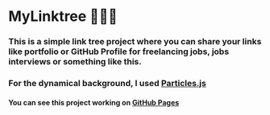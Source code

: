 # MyLinktree 👨🏽‍💻
### This is a simple link tree project where you can share your links like portfolio or GitHub Profile for freelancing jobs, jobs interviews or something like this. 
### For the dynamical background, I used [Particles.js]("https://vincentgarreau.com/particles.js/")
#### You can see this project working on [GitHub Pages](https://matheus-gs.github.io/MyLinktree/)
